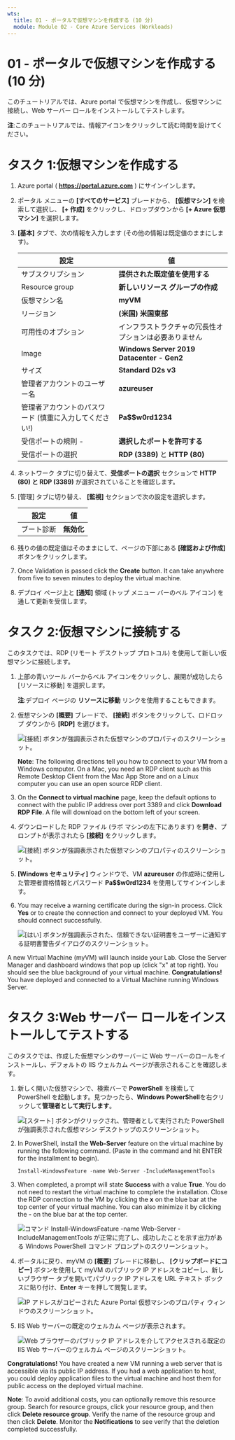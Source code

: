 ```yaml
---
wts:
  title: 01 - ポータルで仮想マシンを作成する (10 分)
  module: Module 02 - Core Azure Services (Workloads)
---
```

# <a name="01---create-a-virtual-machine-in-the-portal-10-min"></a>01 - ポータルで仮想マシンを作成する (10 分)

このチュートリアルでは、Azure portal で仮想マシンを作成し、仮想マシンに接続し、Web サーバー ロールをインストールしてテストします。 

**注**:このチュートリアルでは、情報アイコンをクリックして読む時間を設けてください。 

# <a name="task-1-create-the-virtual-machine"></a>タスク 1:仮想マシンを作成する 
1. Azure portal ( **https://portal.azure.com** ) にサインインします。

3. ポータル メニューの **[すべてのサービス]** ブレードから、 **[仮想マシン]** を検索して選択し、 **[+ 作成]** をクリックし、ドロップダウンから **[+ Azure 仮想マシン]** を選択します。

4. **[基本]** タブで、次の情報を入力します (その他の情報は既定値のままにします)。

    | 設定 | 値 |
    |  -- | -- |
    | サブスクリプション | **提供された既定値を使用する** |
    | Resource group | **新しいリソース グループの作成** |
    | 仮想マシン名 | **myVM** |
    | リージョン | **(米国) 米国東部**|
    | 可用性のオプション | インフラストラクチャの冗長性オプションは必要ありません|
    | Image | **Windows Server 2019 Datacenter - Gen2**|
    | サイズ | **Standard D2s v3**|
    | 管理者アカウントのユーザー名 | **azureuser** |
    | 管理者アカウントのパスワード (慎重に入力してください!) | **Pa$$w0rd1234**|
    | 受信ポートの規則 - | **選択したポートを許可する**|
    | 受信ポートの選択 | **RDP (3389)** と **HTTP (80)**| 

5. ネットワーク タブに切り替えて、**受信ポートの選択** セクションで **HTTP (80) と RDP (3389)** が選択されていることを確認します。

6. [管理] タブに切り替え、 **[監視]** セクションで次の設定を選択します。

    | 設定 | 値 |
    | -- | -- |
    | ブート診断 | **無効化**|

7. 残りの値の既定値はそのままにして、ページの下部にある **[確認および作成]** ボタンをクリックします。

8. Once Validation is passed click the <bpt id="p1">**</bpt>Create<ept id="p1">**</ept> button. It can take anywhere from five to seven minutes to deploy the virtual machine.

9. デプロイ ページ上と **[通知]** 領域 (トップ メニュー バーのベル アイコン) を通して更新を受信します。

# <a name="task-2-connect-to-the-virtual-machine"></a>タスク 2:仮想マシンに接続する

このタスクでは、RDP (リモート デスクトップ プロトコル) を使用して新しい仮想マシンに接続します。 

1. 上部の青いツール バーからベル アイコンをクリックし、展開が成功したら [リソースに移動] を選択します。 

    **注**:デプロイ ページの **リソースに移動** リンクを使用することもできます。 

2. 仮想マシンの **[概要]** ブレードで、 **[接続]** ボタンをクリックして、ロドロップ ダウンから **[RDP]** を選びます。

    ![[接続] ボタンが強調表示された仮想マシンのプロパティのスクリーンショット。](../images/0101.png)

    <bpt id="p1">**</bpt>Note<ept id="p1">**</ept>: The following directions tell you how to connect to your VM from a Windows computer. On a Mac, you need an RDP client such as this Remote Desktop Client from the Mac App Store and on a Linux computer you can use an open source RDP client.

2. On the <bpt id="p1">**</bpt>Connect to virtual machine<ept id="p1">**</ept> page, keep the default options to connect with the public IP address over port 3389 and click <bpt id="p2">**</bpt>Download RDP File<ept id="p2">**</ept>. A file will download on the bottom left of your screen.

3. ダウンロードした RDP ファイル (ラボ マシンの左下にあります) を**開き**、プロンプトが表示されたら **[接続]** をクリックします。 

    ![[接続] ボタンが強調表示された仮想マシンのプロパティのスクリーンショット。 ](../images/0102.png)

4. **[Windows セキュリティ]** ウィンドウで、VM **azureuser** の作成時に使用した管理者資格情報とパスワード **Pa$$w0rd1234** を使用してサインインします。 

5. You may receive a warning certificate during the sign-in process. Click <bpt id="p1">**</bpt>Yes<ept id="p1">**</ept> or to create the connection and connect to your deployed VM. You should connect successfully.

    ![[はい] ボタンが強調表示された、信頼できない証明書をユーザーに通知する証明書警告ダイアログのスクリーンショット。 ](../images/0104.png)

A new Virtual Machine (myVM) will launch inside your Lab. Close the Server Manager and dashboard windows that pop up (click "x" at top right). You should see the blue background of your virtual machine. <bpt id="p1">**</bpt>Congratulations!<ept id="p1">**</ept> You have deployed and connected to a Virtual Machine running Windows Server. 

# <a name="task-3-install-the-web-server-role-and-test"></a>タスク 3:Web サーバー ロールをインストールしてテストする

このタスクでは、作成した仮想マシンのサーバーに Web サーバーのロールをインストールし、デフォルトの IIS ウェルカム ページが表示されることを確認します。 

1. 新しく開いた仮想マシンで、検索バーで **PowerShell** を検索して PowerShell を起動します。見つかったら、**Windows PowerShell**を右クリックして**管理者として実行します**。

    ![[スタート] ボタンがクリックされ、管理者として実行された PowerShell が強調表示された仮想マシン デスクトップのスクリーンショット。](../images/0105.png)

2. In PowerShell, install the <bpt id="p1">**</bpt>Web-Server<ept id="p1">**</ept> feature on the virtual machine by running the following command. (Paste in the command and hit ENTER for the installment to begin).

    ```PowerShell
    Install-WindowsFeature -name Web-Server -IncludeManagementTools
    ```
  
3. When completed, a prompt will state <bpt id="p1">**</bpt>Success<ept id="p1">**</ept> with a value <bpt id="p2">**</bpt>True<ept id="p2">**</ept>. You do not need to restart the virtual machine to complete the installation. Close the RDP connection to the VM by clicking the <bpt id="p1">**</bpt>x<ept id="p1">**</ept> on the blue bar at the top center of your virtual machine. You can also minimize it by clicking the <bpt id="p1">**</bpt><ph id="ph1">-</ph><ept id="p1">**</ept> on the blue bar at the top center.

    ![コマンド Install-WindowsFeature -name Web-Server -IncludeManagementTools が正常に完了し、成功したことを示す出力がある Windows PowerShell コマンド プロンプトのスクリーンショット。](../images/0106.png)

4. ポータルに戻り、myVM の **[概要]** ブレードに移動し、 **[クリップボードにコピー]** ボタンを使用して myVM のパブリック IP アドレスをコピーし、新しいブラウザー タブを開いてパブリック IP アドレスを URL テキスト ボックスに貼り付け、**Enter** キーを押して閲覧します。

    ![IP アドレスがコピーされた Azure Portal 仮想マシンのプロパティ ウィンドウのスクリーンショット。](../images/0107.png)

5. IIS Web サーバーの既定のウェルカム ページが表示されます。

    ![Web ブラウザーのパブリック IP アドレスを介してアクセスされる既定の IIS Web サーバーのウェルカム ページのスクリーンショット。](../images/0108.png)

<bpt id="p1">**</bpt>Congratulations!<ept id="p1">**</ept> You have created a new VM running a web server that is accessible via its public IP address. If you had a web application to host, you could deploy application files to the virtual machine and host them for public access on the deployed virtual machine.


<bpt id="p1">**</bpt>Note<ept id="p1">**</ept>: To avoid additional costs, you can optionally remove this resource group. Search for resource groups, click your resource group, and then click <bpt id="p1">**</bpt>Delete resource group<ept id="p1">**</ept>. Verify the name of the resource group and then click <bpt id="p1">**</bpt>Delete<ept id="p1">**</ept>. Monitor the <bpt id="p1">**</bpt>Notifications<ept id="p1">**</ept> to see verify that the deletion completed successfully. 
